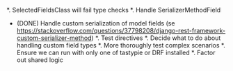 *. SelectedFieldsClass will fail type checks 
*. Handle SerializerMethodField
*  (DONE) Handle custom serialization of model fields (se https://stackoverflow.com/questions/37798208/django-rest-framework-custom-serializer-method)
*. Test directives
*. Decide what to do about handling custom field types
*. More thoroughly test complex scenarios
*. Ensure we can run with only one of tastypie or DRF installed
*. Factor out shared logic